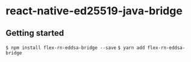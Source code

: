 # react-native-ed25519-java-bridge

## Getting started

`$ npm install flex-rn-eddsa-bridge --save`
`$ yarn add flex-rn-eddsa-bridge`
